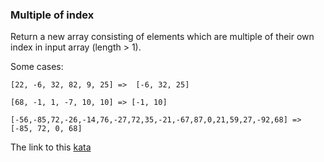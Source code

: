 ### Multiple of index

Return a new array consisting of elements which are multiple of their own index in input array (length > 1).

Some cases:
```
[22, -6, 32, 82, 9, 25] =>  [-6, 32, 25]

[68, -1, 1, -7, 10, 10] => [-1, 10]

[-56,-85,72,-26,-14,76,-27,72,35,-21,-67,87,0,21,59,27,-92,68] => [-85, 72, 0, 68]
```  

The link to this [kata](https://www.codewars.com/kata/multiple-of-index/javascript)
